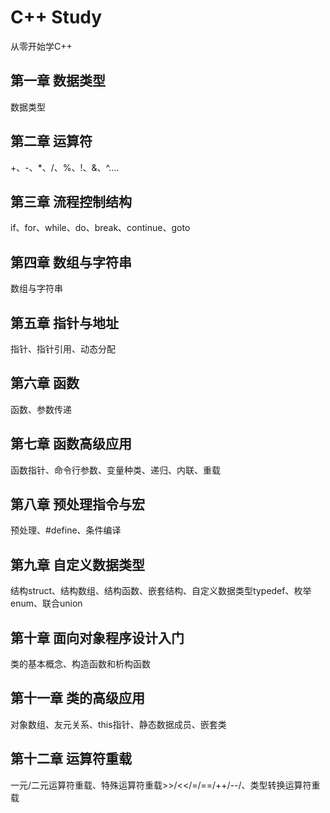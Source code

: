 # C++ Study
从零开始学C++

## 第一章 数据类型
数据类型

## 第二章 运算符
+、-、*、/、%、!、&、^....

## 第三章 流程控制结构
if、for、while、do、break、continue、goto

## 第四章 数组与字符串
数组与字符串

## 第五章 指针与地址
指针、指针引用、动态分配

## 第六章 函数
函数、参数传递

## 第七章 函数高级应用
函数指针、命令行参数、变量种类、递归、内联、重载

## 第八章 预处理指令与宏
预处理、#define、条件编译

## 第九章 自定义数据类型
结构struct、结构数组、结构函数、嵌套结构、自定义数据类型typedef、枚举enum、联合union

## 第十章 面向对象程序设计入门
类的基本概念、构造函数和析构函数

## 第十一章 类的高级应用
对象数组、友元关系、this指针、静态数据成员、嵌套类

## 第十二章 运算符重载
一元/二元运算符重载、特殊运算符重载>>/<</=/==/++/--/、类型转换运算符重载